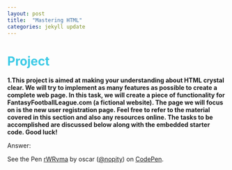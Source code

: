 ```yaml
---
layout: post
title:  "Mastering HTML"
categories: jekyll update
---
```

<h1 style="color:#3CCAE6">Project</h1>


**1.This project is aimed at making your understanding about HTML crystal clear. We will try to implement as many features as possible to create a complete web page. In this task, we will create a piece of functionality for FantasyFootballLeague.com (a fictional website). The page we will focus on is the new user registration page. Feel free to refer to the material covered in this section and also any resources online. The tasks to be accomplished are discussed below along with the embedded starter code. Good luck!**

<span class="label label-warning">Answer:</span><br>


<p data-height="1243" data-theme-id="0" data-slug-hash="rWRvma" data-default-tab="result" data-user="nopity" data-embed-version="2" data-pen-title="rWRvma" class="codepen">See the Pen <a href="http://codepen.io/nopity/pen/rWRvma/">rWRvma</a> by oscar (<a href="http://codepen.io/nopity">@nopity</a>) on <a href="http://codepen.io">CodePen</a>.</p>
<script async src="https://production-assets.codepen.io/assets/embed/ei.js"></script>

<br><br><br>